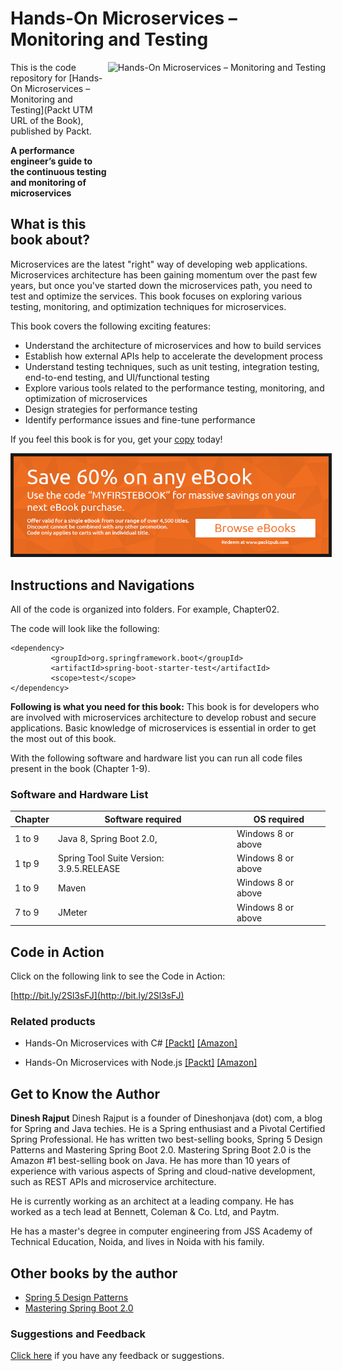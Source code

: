 # Hands-On Microservices – Monitoring and Testing

<a href="Packt UTM URL of the Book"><img src="Cover Image URL of the Book" alt="Hands-On Microservices – Monitoring and Testing" height="256px" align="right"></a>

This is the code repository for [Hands-On Microservices – Monitoring and Testing](Packt UTM URL of the Book), published by Packt.

**A performance engineer’s guide to the continuous testing and monitoring of microservices**

## What is this book about?
Microservices are the latest "right" way of developing web applications. Microservices architecture has been gaining momentum over the past few years, but once you've started down the microservices path, you need to test and optimize the services. This book focuses on exploring various testing, monitoring, and optimization techniques
for microservices.

This book covers the following exciting features: 
* Understand the architecture of microservices and how to build services
* Establish how external APIs help to accelerate the development process
* Understand testing techniques, such as unit testing, integration testing, end-to-end testing, and UI/functional testing
* Explore various tools related to the performance testing, monitoring, and optimization of microservices
* Design strategies for performance testing 
* Identify performance issues and fine-tune performance

If you feel this book is for you, get your [copy](https://www.amazon.com/dp/1789133602) today!

<a href="https://www.packtpub.com/?utm_source=github&utm_medium=banner&utm_campaign=GitHubBanner"><img src="https://raw.githubusercontent.com/PacktPublishing/GitHub/master/GitHub.png" 
alt="https://www.packtpub.com/" border="5" /></a>


## Instructions and Navigations
All of the code is organized into folders. For example, Chapter02.

The code will look like the following:
```
<dependency>
         <groupId>org.springframework.boot</groupId>
         <artifactId>spring-boot-starter-test</artifactId>
         <scope>test</scope>
</dependency>

```

**Following is what you need for this book:**
This book is for developers who are involved with microservices architecture to develop robust and secure applications. Basic knowledge of microservices is essential in order to get the most out of this book.

With the following software and hardware list you can run all code files present in the book (Chapter 1-9).

### Software and Hardware List

| Chapter  | Software required                          | OS required                        |
| -------- | -------------------------------------------| -----------------------------------|
| 1 to 9   | Java 8, Spring Boot 2.0,                   | Windows 8 or above                 |
| 1 tp 9   | Spring Tool Suite Version: 3.9.5.RELEASE   | Windows 8 or above                 |
| 1 to 9   | Maven                                      | Windows 8 or above                 |
| 7 to 9   | JMeter                                     | Windows 8 or above                 |


## Code in Action

Click on the following link to see the Code in Action:

[http://bit.ly/2Sl3sFJ](http://bit.ly/2Sl3sFJ)

### Related products 
* Hands-On Microservices with C# [[Packt]](https://www.packtpub.com/application-development/hands-microservices-c?utm_source=GitHub&utm_medium=repository&utm_campaign=9781789533682) [[Amazon]](https://www.amazon.com/dp/1789533686)

* Hands-On Microservices with Node.js [[Packt]](https://www.packtpub.com/web-development/hands-microservices-nodejs?utm_source=GitHub&utm_medium=repository&utm_campaign=9781788620215) [[Amazon]](https://www.amazon.com/dp/1788293770)

## Get to Know the Author
**Dinesh Rajput**
Dinesh Rajput is a founder of Dineshonjava (dot) com, a blog for Spring and Java techies. He is a Spring enthusiast and a Pivotal Certified Spring Professional. He has written two best-selling books, Spring 5 Design Patterns and Mastering Spring Boot 2.0. Mastering Spring Boot 2.0 is the Amazon #1 best-selling book on Java. He has more than 10 years of experience with various aspects of Spring and cloud-native development, such as REST APIs and microservice architecture.

He is currently working as an architect at a leading company. He has worked as a tech lead at Bennett, Coleman & Co. Ltd, and Paytm.

He has a master's degree in computer engineering from JSS Academy of Technical Education, Noida, and lives in Noida with his family.


## Other books by the author
* [Spring 5 Design Patterns](https://www.packtpub.com/application-development/spring-5-design-patterns?utm_source=GitHub&utm_medium=repository&utm_campaign=9781788299459)
* [Mastering Spring Boot 2.0](https://www.packtpub.com/application-development/mastering-spring-boot-20?utm_source=GitHub&utm_medium=repository&utm_campaign=9781787127562)

### Suggestions and Feedback
[Click here](https://docs.google.com/forms/d/e/1FAIpQLSdy7dATC6QmEL81FIUuymZ0Wy9vH1jHkvpY57OiMeKGqib_Ow/viewform) if you have any feedback or suggestions.

